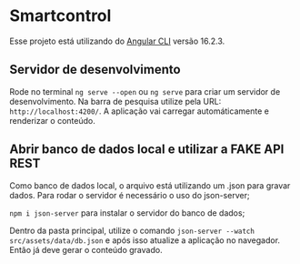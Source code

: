 # Smartcontrol

Esse projeto está utilizando do [Angular CLI](https://github.com/angular/angular-cli) versão 16.2.3.

## Servidor de desenvolvimento

Rode no terminal `ng serve --open` ou `ng serve` para criar um servidor de desenvolvimento. Na barra de pesquisa utilize pela URL: `http://localhost:4200/`. A aplicação vai carregar automáticamente e renderizar o conteúdo.

## Abrir banco de dados local e utilizar a FAKE API REST

Como banco de dados local, o arquivo está utilizando um .json para gravar dados. Para rodar o servidor é necessário o uso do json-server;

`npm i json-server` para instalar o servidor do banco de dados;

Dentro da pasta principal, utilize o comando `json-server --watch src/assets/data/db.json` e após isso atualize a aplicação no navegador. Então já deve gerar o conteúdo gravado.

